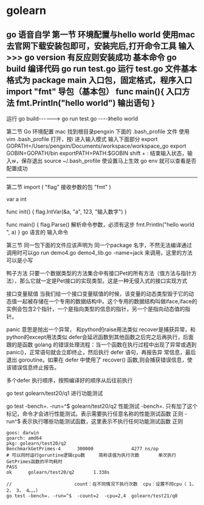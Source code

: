 # golearn
go 语音自学
第一节 环境配置与hello world
  使用mac去官网下载安装包即可，安装完后,打开命令工具  输入 >>>  go version 有反应则安装成功
  基本命令 
    go build 编译代码
    go run test.go 运行
  test.go 文件基本格式为
    package main     入口包，固定格式，程序入口
    import "fmt"     导包（基本包）
    func main(){     入口方法
      fmt.Println("hello world")   输出语句
    }
  ---------------------------------
  运行 go build------>  go run test.go  ----》hello world
 
 

 第二节 
  Go 环境配置 
  mac 找到根目录pengxin  下面的 .bash_profile 文件
  使用 vim .bash_profile 打开，按i 进入输入模式 输入下面部分
  export GOPATH=/Users/pengxin/Documents/workspace/workspace_go 
  export GOBIN=GOPATH/bin
  exportPATH=PATH:$GOBIN 
  shift + : 结束输入状态，输入w，保存退出
  source ~/.bash_profile 使设置马上生效
  go env 就可以查看是否配置成功
  ******** 
 第二节
  import (
  	"flag"  接收参数的包
  	"fmt"
  )
  
  var a int
  
  func init() {
  	flag.IntVar(&a, "a", 123, "输入数字")
  }
  
  func main() {
  	flag.Parse()    解析命令参数，必须有这步
  	fmt.Println("hello world ", a)
  }
  go 语言的 输入命令
  
  第三节
  同一包下面的文件应该声明为 同一个package 名字，不然无法编译通过
  调用时可以go run demo4.go demo4_lib.go -name=jack 来调用，这里的方法可以是小写
  
  鸭子方法
  只要一个数据类型的方法集合中有接口Pet的所有方法（值方法与指针方法），那么它就一定是Pet接口的实现类型。这是一种无侵入式的接口实现方式
  
  接口变量赋值
  当我们给一个接口变量赋值的时候，该变量的动态类型毁于它的动态值一起被存储在一个专用的数据结构中。这个专用的数据结构叫做iface,iface的实例会包含2个指针，一个是指向类型的信息的指针，另一个是指向动态值的指针。

  panic 意思是抛出一个异常， 和python的raise用法类似
  recover是捕获异常，和python的except用法类似
  defer会延迟函数到其他函数之后完之后再执行，后面跟的是函数
  golang 的错误处理流程：当一个函数在执行过程中出现了异常或遇到
  panic()，正常语句就会立即终止，然后执行 defer 语句，再报告异
  常信息，最后退出 goroutine。如果在 defer 中使用了 recover() 
  函数,则会捕获错误信息，使该错误信息终止报告。
  
  多个defer 执行顺序，按照编译好的顺序从后往前执行
  
  
  go test golearn/test20/q1  进行功能测试
  
  go test -bench=. -run=^$ golearn/test20/q2 性能测试
    -bench=.  只有加了这个标记，命令才会进行性能测试。表示需要执行任意名称的性能测试函数  正则
    -run^$ 表示执行哪些功能测试函数，这里表示不执行任何功能测试函数  正则
    
    goos: darwin
    goarch: amd64
    pkg: golearn/test20/q2
    BenchmarkGetPrimes-4      300000              4277 ns/op
    # 可以同时运行goruntine逻辑cpu数     简称该值为执行次数       单次执行GetPrimes函数的平均耗时
    PASS
    ok      golearn/test20/q2       1.338s

    //                       count：在不同情况下执行次数  cpu：设置不同cpu（ 1， 2， 3， 4。。。）
    go test -bench=. -run=^$  -count=2  -cpu=2,4  golearn/test21/q0

  